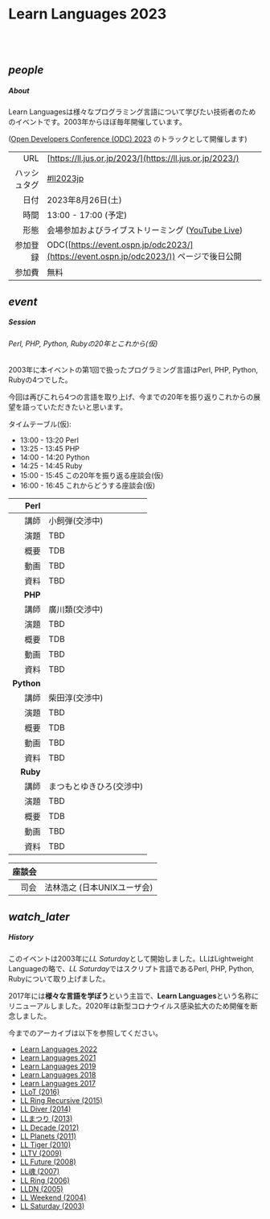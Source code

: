 <div class="section no-pad-bot" id="index-banner"><div class="container"><!-- start Index banner -->

<br><br>
      
# Learn Languages 2023

<br><br>

</div></div><!-- end Index banner -->

<div class="container"><div class="section"><div class="row"><!-- start main -->

<div class="col s12 m4"><div class="icon-block"><!-- start About -->

<h2 class="center blue-text darken-1"><i class="material-icons">people</i></h2><!-- people icon -->

##### About

Learn Languagesは様々なプログラミング言語について学びたい技術者のためのイベントです。2003年からほぼ毎年開催しています。

([Open Developers Conference (ODC) 2023](https://event.ospn.jp/odc2023/) のトラックとして開催します)

| |                                                                                |
| ---:         |--------------------------------------------------------------------------------|
| URL | [https://ll.jus.or.jp/2023/](https://ll.jus.or.jp/2023/)                       |
| ハッシュタグ | [#ll2023jp](https://twitter.com/search?q=ll2023jp)                             |
| 日付 | 2023年8月26日(土)                                                                  |
| 時間 | 13:00 - 17:00 (予定)                                                             |
| 形態 | 会場参加およびライブストリーミング ([YouTube Live](https://www.youtube.com/c/OSPNjp))           |
| 参加登録 | ODC([https://event.ospn.jp/odc2023/](https://event.ospn.jp/odc2023/)) ページで後日公開 |
| 参加費 | 無料                                                                             |

</div></div><!-- end About -->

<div class="col s12 m4"><div class="icon-block"><!-- start Session -->

<h2 class="center blue-text darken-1"><i class="material-icons">event</i></h2><!-- event icon -->

##### Session

###### Perl, PHP, Python, Rubyの20年とこれから(仮)

2003年に本イベントの第1回で扱ったプログラミング言語はPerl, PHP, Python, Rubyの4つでした。

今回は再びこれら4つの言語を取り上げ、今までの20年を振り返りこれからの展望を語っていただきたいと思います。

タイムテーブル(仮):
- 13:00 - 13:20 Perl
- 13:25 - 13:45 PHP
- 14:00 - 14:20 Python
- 14:25 - 14:45 Ruby
- 15:00 - 15:45 この20年を振り返る座談会(仮)
- 16:00 - 16:45 これからどうする座談会(仮)

|   **Perl** |                                   |
|-----------:|-----------------------------------|
|         講師 | 小飼弾(交渉中)                          |
|         演題 | TBD                               |
|         概要 | TDB                               |
|         動画 | TBD                               |
|         資料 | TBD                               |
| **PHP** |          |
|      講師 | 廣川類(交渉中) |
|         演題 | TBD      |
|         概要 | TDB      |
|         動画 | TBD      |
|         資料 | TBD      |
| **Python** |                                                                                                                                                               |
|         講師 | 柴田淳(交渉中)                                                                                                                                                      |
|         演題 | TBD                               |
|         概要 | TDB                               |
|         動画 | TBD                               |
|         資料 | TBD                               |
| **Ruby** |               |
|       講師 | まつもとゆきひろ(交渉中) |
|         演題 | TBD           |
|         概要 | TDB           |
|         動画 | TBD           |
|         資料 | TBD           |

|     座談会 |                                                                                                                                                                                                                     |
|--------:|---------------------------------------------------------------------------------------------------------------------------------------------------------------------------------------------------------------------|
|      司会 | 法林浩之 (日本UNIXユーザ会)                                                                                                                                                                                                   |


</div></div><!-- end Session -->

<div class="col s12 m4"><div class="icon-block"><!-- start History -->

<h2 class="center blue-text darken-1"><i class="material-icons">watch_later</i></h2><!-- watch_later icon -->

##### History

このイベントは2003年に*LL Saturday*として開始しました。LLはLightweight Languageの略で、*LL Saturday*ではスクリプト言語であるPerl, PHP, Python, Rubyについて取り上げました。

2017年には**様々な言語を学ぼう**という主旨で、**Learn Languages**という名称にリニューアルしました。2020年は新型コロナウイルス感染拡大のため開催を断念しました。

今までのアーカイブは以下を参照してください。

- [Learn Languages 2022](https://ll.jus.or.jp/2022/)
- [Learn Languages 2021](https://ll.jus.or.jp/2021/)
- [Learn Languages 2019](https://ll.jus.or.jp/2019/)
- [Learn Languages 2018](https://ll.jus.or.jp/2018about/)
- [Learn Languages 2017](https://ll.jus.or.jp/2017/)
- [LLoT (2016)](https://ll.jus.or.jp/2016/)
- [LL Ring Recursive (2015)](https://ll.jus.or.jp/2015/)
- [LL Diver (2014)](https://ll.jus.or.jp/2014/)
- [LLまつり (2013)](https://ll.jus.or.jp/2013/)
- [LL Decade (2012)](https://ll.jus.or.jp/2012/)
- [LL Planets (2011)](https://ll.jus.or.jp/2011/)
- [LL Tiger (2010)](https://ll.jus.or.jp/2010/)
- [LLTV (2009)](https://ll.jus.or.jp/2009/)
- [LL Future (2008)](https://ll.jus.or.jp/2008/)
- [LL魂 (2007)](https://ll.jus.or.jp/2007/)
- [LL Ring (2006)](https://ll.jus.or.jp/2006/)
- [LLDN (2005)](https://ll.jus.or.jp/2005/)
- [LL Weekend (2004)](https://ll.jus.or.jp/llw2004/)
- [LL Saturday (2003)](https://ll.jus.or.jp/lls2003/)

</div></div><!-- end History -->

</div></div></div><!-- end main -->
